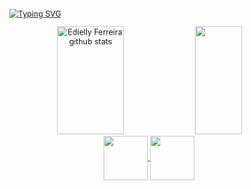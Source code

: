 [![Typing SVG](https://readme-typing-svg.herokuapp.com/?color=fcc3c9&size=35&center=true&vCenter=true&width=1000&lines=HELLO,+MY+NAME+is+Edielly+Ferreira+Carvalho;I'm+17+years+old;I+am+from+Palmas,+TO;I+study+Web+development+at+IFTO;Be+Welcome!+:%29)](https://git.io/typing-svg)


<div align="center"> 
  <img width="49%" height="195px" src="https://github-readme-stats.vercel.app/api?username=EdiellyF&show_icons=true&count_private=true&hide_border=true&title_color=fcc3c9&icon_color=FFC0CB&text_color=c9d1d9&bg_color=0d1117" alt="Edielly Ferreira github stats" />
 <img width="41%" height="195px" src="https://github-readme-stats.vercel.app/api/top-langs/?username=EdiellyF&layout=compact&hide_border=true&title_color=fcc3c9&text_color=c9d1d9&bg_color=0d1117" />
</div>



<div align="center">

<a href="mailto:ediellyferreiradecarvalho@gmail.com">
<img align="center"  height="80" width="80" src="https://github.com/EdiellyF/EdiellyF/assets/125711085/ffee06bb-3088-43c1-b57f-fabfdb2235e3">
</a>


<a  href="https://www.linkedin.com/in/edielly-ferreira-de-carvalho-2a388a2b0/" target=_blank>
<img align="center"  height="80" width="80" src="https://github.com/carolbarbosa101/carolbarbosa101/assets/44561610/bc26a6f8-f0d3-4f15-82e1-55680c48f269">
</a>

</div>

